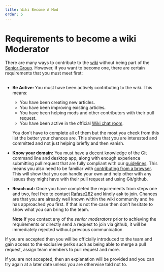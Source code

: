 ```yaml
---
title: Wiki Become A Mod
order: 5
---
```

# Requirements to become a wiki Moderator

There are many ways to contribute to the [wiki](Wiki-Central) without being part of the [Senior Group](Wiki-Senior-Mods). However, if you want to become one, there are certain requirements that you must meet first:

##  

- **Be Active:** You must have been actively contributing to the wiki. This means:

  - You have been creating new articles.
  - You have been improving existing articles.
  - You have been helping mods and other contributors with their pull request.
  - You have been active in the official [Wiki chat room](https://gitter.im/FreeCodeCamp/Wiki).

  You don't have to complete all of them but the most you check from this list the better your chances are. This shows that you are interested and committed and not just helping briefly and then vanish.

- **Know your domain:** You must have a decent knowledge of the [Git](Git) command line and desktop app, along with enough experience submitting pull request that are fully compliant with our [guidelines](PULL_REQUEST_TEMPLATE). This means you also need to be familiar with [contributing from a browser](Wiki-Contribute-Online). This will show that you can handle your own and help other with any issues they might have with their pull request and using Git/github.

- **Reach out:** Once you have completed the requirements from steps one and two, feel free to contact [Rafase282](https://gitter.im/Rafase282) and kindly ask to join. Chances are that you are already well known within the wiki community and he has approached you first. If that is not the case then don't hesitate to show what you can bring to the team.

  **Note** If you contact any of the _senior moderators_ prior to achieving the requirements or directly send a request to join via github, it will be immediately rejected without previous communication.

If you are accepted then you will be officially introduced to the team and gain access to the exclusive perks such as being able to merge a pull request, assign team members to pull request and more.

If you are not accepted, then an explanation will be provided and you can try again at a later date unless you are otherwise told not to.

